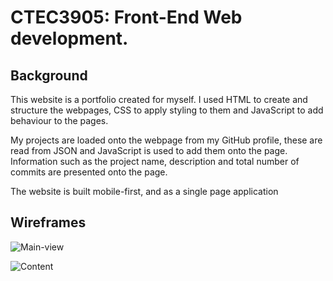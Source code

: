 # CTEC3905: Front-End Web development.
## Background
This website is a portfolio created for myself. I used HTML to create and
structure the webpages, CSS to apply styling to them and JavaScript to
add behaviour to the pages.


My projects are loaded onto the webpage from my GitHub profile, these are
read from JSON and JavaScript is used to add them onto the page. Information
such as the project name, description and total number of commits are presented
onto the page.


The website is built mobile-first, and as a single page application
## Wireframes
![Main-view](https://github.com/p15219319/p15219319.github.io/tree/master/wireframes/wireframe1.png "Main-view")



![Content](https://github.com/p15219319/p15219319.github.io/tree/master/wireframes/wireframe2.png "Content")
